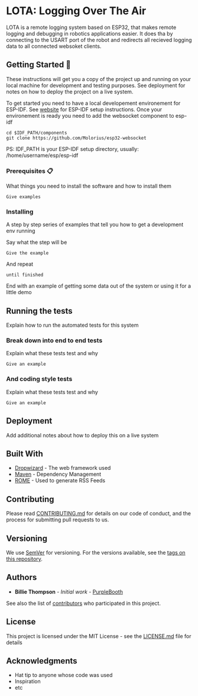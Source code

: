 # LOTA: Logging Over The Air

LOTA is a remote logging system based on ESP32, that makes remote logging and debugging in robotics applications easier. It does tha by connecting to the USART port of the robot
and redirects all recieved logging data to all connected websoket clients.

## Getting Started 🚀

These instructions will get you a copy of the project up and running on your local machine for development and testing purposes. See deployment for notes on how to deploy the project on a live system.

To get started you need to have a local developement environement for ESP-IDF.
See [website](https://docs.espressif.com/projects/esp-idf/en/latest/get-started/) for ESP-IDF setup instructions.
Once your environement is ready you need to add the websocket component to esp-idf

```
cd $IDF_PATH/components
git clone https://github.com/Molorius/esp32-websocket
```

PS: IDF_PATH is your ESP-IDF setup directory, usually: /home/username/esp/esp-idf

### Prerequisites 📋

What things you need to install the software and how to install them

```
Give examples
```

### Installing

A step by step series of examples that tell you how to get a development env running

Say what the step will be

```
Give the example
```

And repeat

```
until finished
```

End with an example of getting some data out of the system or using it for a little demo

## Running the tests

Explain how to run the automated tests for this system

### Break down into end to end tests

Explain what these tests test and why

```
Give an example
```

### And coding style tests

Explain what these tests test and why

```
Give an example
```

## Deployment

Add additional notes about how to deploy this on a live system

## Built With

* [Dropwizard](http://www.dropwizard.io/1.0.2/docs/) - The web framework used
* [Maven](https://maven.apache.org/) - Dependency Management
* [ROME](https://rometools.github.io/rome/) - Used to generate RSS Feeds

## Contributing

Please read [CONTRIBUTING.md](https://gist.github.com/PurpleBooth/b24679402957c63ec426) for details on our code of conduct, and the process for submitting pull requests to us.

## Versioning

We use [SemVer](http://semver.org/) for versioning. For the versions available, see the [tags on this repository](https://github.com/your/project/tags). 

## Authors

* **Billie Thompson** - *Initial work* - [PurpleBooth](https://github.com/PurpleBooth)

See also the list of [contributors](https://github.com/your/project/contributors) who participated in this project.

## License

This project is licensed under the MIT License - see the [LICENSE.md](LICENSE.md) file for details

## Acknowledgments

* Hat tip to anyone whose code was used
* Inspiration
* etc
